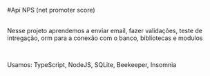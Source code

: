 #Api NPS (net promoter score)<br><br>
<p>Nesse projeto aprendemos a enviar email, fazer validações, teste de intregação, orm para a conexão com o banco,
bibliotecas e modulos<P><br>
<p>Usamos: TypeScript, NodeJS, SQLite, Beekeeper, Insomnia<p>
